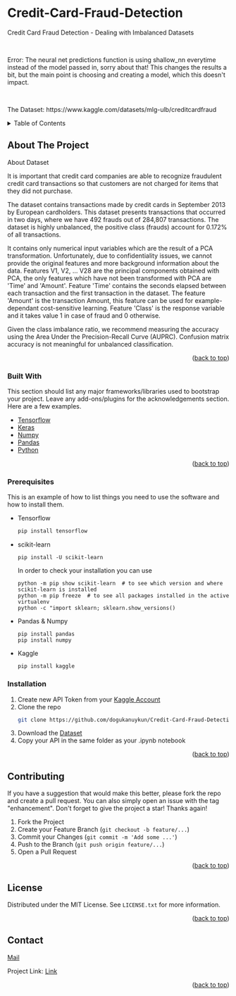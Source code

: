 # Credit-Card-Fraud-Detection
Credit Card Fraud Detection - Dealing with Imbalanced Datasets
<div id="top"></div>

<br />

<p>Error: The neural net predictions function is using shallow_nn everytime instead of the model passed in, sorry about that! This changes the results a bit, but the main point is choosing and creating a model, which this doesn't impact.</p>

<br />
  
<p> The Dataset: https://www.kaggle.com/datasets/mlg-ulb/creditcardfraud </p> 

<!-- TABLE OF CONTENTS -->
<details>
  <summary>Table of Contents</summary>
  <ol>
    <li>
      <a href="#about-the-project">About The Project</a>
      <ul>
        <li><a href="#built-with">Built With</a></li>
      </ul>
    </li>
    <li>
      <a href="#getting-started">Getting Started</a>
      <ul>
        <li><a href="#prerequisites">Prerequisites</a></li>
        <li><a href="#installation">Installation</a></li>
      </ul>
    </li>
    <li><a href="#contributing">Contributing</a></li>
    <li><a href="#license">License</a></li>
    <li><a href="#acknowledgments">Acknowledgments</a></li>
  </ol>
</details>



<!-- ABOUT THE PROJECT -->
## About The Project

About Dataset

It is important that credit card companies are able to recognize fraudulent credit card transactions so that customers are not charged for items that they did not purchase.

The dataset contains transactions made by credit cards in September 2013 by European cardholders.
This dataset presents transactions that occurred in two days, where we have 492 frauds out of 284,807 transactions. The dataset is highly unbalanced, the positive class (frauds) account for 0.172% of all transactions.

It contains only numerical input variables which are the result of a PCA transformation. Unfortunately, due to confidentiality issues, we cannot provide the original features and more background information about the data. Features V1, V2, … V28 are the principal components obtained with PCA, the only features which have not been transformed with PCA are 'Time' and 'Amount'. Feature 'Time' contains the seconds elapsed between each transaction and the first transaction in the dataset. The feature 'Amount' is the transaction Amount, this feature can be used for example-dependant cost-sensitive learning. Feature 'Class' is the response variable and it takes value 1 in case of fraud and 0 otherwise.

Given the class imbalance ratio, we recommend measuring the accuracy using the Area Under the Precision-Recall Curve (AUPRC). Confusion matrix accuracy is not meaningful for unbalanced classification.

<p align="right">(<a href="#top">back to top</a>)</p>

### Built With

This section should list any major frameworks/libraries used to bootstrap your project. Leave any add-ons/plugins for the acknowledgements section. Here are a few examples.

* [Tensorflow](https://www.tensorflow.org/)
* [Keras](https://keras.io/)
* [Numpy](https://numpy.org/)
* [Pandas](https://pandas.pydata.org/)
* [Python](https://www.python.org/)

<p align="right">(<a href="#top">back to top</a>)</p>

### Prerequisites

This is an example of how to list things you need to use the software and how to install them.
* Tensorflow
  ```sh
  pip install tensorflow
  ```
* scikit-learn
  ```
  pip install -U scikit-learn
  ```
  In order to check your installation you can use
  ```
  python -m pip show scikit-learn  # to see which version and where scikit-learn is installed
  python -m pip freeze  # to see all packages installed in the active virtualenv
  python -c "import sklearn; sklearn.show_versions()
  ```
* Pandas & Numpy
  ```
  pip install pandas
  pip install numpy
  ```
* Kaggle
  ```
  pip install kaggle
  ```

### Installation

1. Create new API Token from your [Kaggle Account](https://www.kaggle.com/)
2. Clone the repo
   ```sh
   git clone https://github.com/dogukanuykun/Credit-Card-Fraud-Detection.git
   ```
3. Download the [Dataset](https://www.kaggle.com/datasets/mlg-ulb/creditcardfraud)
4. Copy your API in the same folder as your .ipynb notebook

<p align="right">(<a href="#top">back to top</a>)</p>



<!-- CONTRIBUTING -->
## Contributing

If you have a suggestion that would make this better, please fork the repo and create a pull request. You can also simply open an issue with the tag "enhancement".
Don't forget to give the project a star! Thanks again!

1. Fork the Project
2. Create your Feature Branch (`git checkout -b feature/...`)
3. Commit your Changes (`git commit -m 'Add some ...'`)
4. Push to the Branch (`git push origin feature/...`)
5. Open a Pull Request

<p align="right">(<a href="#top">back to top</a>)</p>



<!-- LICENSE -->
## License

Distributed under the MIT License. See `LICENSE.txt` for more information.

<p align="right">(<a href="#top">back to top</a>)</p>


<!-- CONTACT -->
## Contact

[Mail](uykundogukan@gmail.com)

Project Link: [Link](https://github.com/your_username/Credit-Card-Fraud-Detection)

<p align="right">(<a href="#top">back to top</a>)</p>
